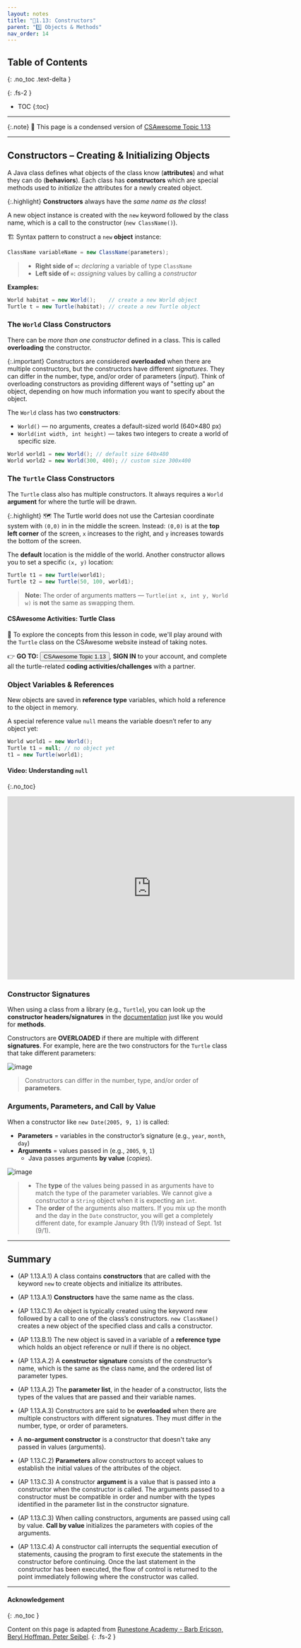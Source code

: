 ```yaml
---
layout: notes
title: "📓1.13: Constructors" 
parent: "1️⃣ Objects & Methods"
nav_order: 14
---
```


## Table of Contents
{: .no_toc .text-delta }

{: .fs-2 }
- TOC
{:toc}

---

{:.note}
📖 This page is a condensed version of [CSAwesome Topic 1.13](https://runestone.academy/ns/books/published/csawesome2/topic-1-13-constructors.html) 

---

## Constructors – Creating & Initializing Objects

A Java class defines what objects of the class know (**attributes**) and what they can do (**behaviors**). Each class has **constructors** which are special methods used to _initialize_ the attributes for a newly created object. 

{:.highlight}
**Constructors** always have the _same name as the class_! 

A new object instance is created with the `new` keyword followed by the class name, which is a call to the constructor (`new ClassName()`).

<div class="imp" markdown="block">
    
🏗️ Syntax pattern to construct a `new` **object** instance:

```java
ClassName variableName = new ClassName(parameters);
```
> * **Right side of `=`:** _declaring_ a variable of type `ClassName`
> * **Left side of `=`:** _assigning_ values by calling a _constructor_ 

</div>

**Examples:**
```java
World habitat = new World();    // create a new World object
Turtle t = new Turtle(habitat); // create a new Turtle object
```

### The `World` Class Constructors

There can be _more than one constructor_ defined in a class. This is called **overloading** the constructor. 

{:.important}
Constructors are considered **overloaded** when there are multiple constructors, but the constructors have different _signatures_. They can differ in the number, type, and/or order of parameters (_input_). Think of overloading constructors as providing different ways of "setting up" an object, depending on how much information you want to specify about the object.

The `World` class has two **constructors**:

* `World()` — no arguments, creates a default-sized world (640×480 px)
* `World(int width, int height)` — takes two integers to create a world of specific size.

```java
World world1 = new World(); // default size 640x480
World world2 = new World(300, 400); // custom size 300x400
```

### The `Turtle` Class Constructors

The `Turtle` class also has multiple constructors.
It always requires a `World` **argument** for where the turtle will be drawn.

{:.highlight}
🗺️ The Turtle world does not use the Cartesian coordinate system with `(0,0)` in in the middle the screen. Instead: `(0,0)` is at the **top left corner** of the screen, `x` increases to the right, and `y` increases towards the bottom of the screen.

The **default** location is the middle of the world. Another constructor allows you to set a specific `(x, y)` location:

```java
Turtle t1 = new Turtle(world1);
Turtle t2 = new Turtle(50, 100, world1);
```

> **Note:** The order of arguments matters — `Turtle(int x, int y, World w)` is **not** the same as swapping them.

#### CSAwesome Activities: Turtle Class

<div class="task" markdown="block">

🐢 To explore the concepts from this lesson in code, we'll play around with the `Turtle` class on the CSAwesome website instead of taking notes.  

👉 **GO TO:** <a href="https://runestone.academy/ns/books/published/csawesome2/topic-1-13-constructors.html"><button class="btn">CSAwesome Topic 1.13</button></a>, **SIGN IN** to your account, and complete all the turtle-related **coding activities/challenges** with a partner. 

</div>

### Object Variables & References

New objects are saved in **reference type** variables, which hold a reference to the object in memory.

A special reference value `null` means the variable doesn’t refer to any object yet:

```java
World world1 = new World();
Turtle t1 = null; // no object yet
t1 = new Turtle(world1);
```

#### Video: Understanding `null`
{:.no_toc}

<iframe width="650" height="415" src="https://www.youtube.com/embed/5fpjgXAV2BU" title="YouTube video" frameborder="0" allowfullscreen></iframe>

### Constructor Signatures

When using a class from a library (e.g., `Turtle`), you can look up the **constructor headers/signatures** in the <a href="https://www2.cs.uic.edu/~i101/doc/Turtle.html" target="_blank" style="text-decoration:underline">documentation</a> just like you would for **methods**. 

Constructors are **OVERLOADED** if there are multiple with different **signatures**. For example, here are the two constructors for the ``Turtle`` class that take different parameters:

![image](Figures/TurtleClassDefn.png)
> Constructors can differ in the number, type, and/or order of **parameters**.

### Arguments, Parameters, and Call by Value

When a constructor like `new Date(2005, 9, 1)` is called:

* **Parameters** = variables in the constructor’s signature (e.g., `year`, `month`, `day`)
* **Arguments** = values passed in (e.g., `2005`, `9`, `1`)
    * Java passes arguments **by value** (_copies_).

![image](Figures/parameterMappingDate.png)
> * The **type** of the values being passed in as arguments have to match the type of the parameter variables. We cannot give a constructor a ``String`` object when it is expecting an ``int``.
> * The **order** of the arguments also matters. If you mix up the month and the day in the ``Date`` constructor, you will get a completely different date, for example January 9th (1/9) instead of Sept. 1st (9/1).


---

## Summary

- (AP 1.13.A.1) A class contains **constructors** that are called with the keyword ``new`` to create objects and initialize its attributes. 

- (AP 1.13.A.1) **Constructors** have the same name as the class.

- (AP 1.13.C.1) An object is typically created using the keyword new followed by a call to one of the class’s constructors. ``new ClassName()`` creates a new object of the specified class and calls a constructor.

- (AP 1.13.B.1) The new object is saved in a variable of a **reference type** which holds an object reference or null if there is no object.

- (AP 1.13.A.2) A **constructor signature** consists of the constructor’s name, which is the same as the class name, and the ordered list of parameter types. 

- (AP 1.13.A.2) The **parameter list**, in the header of a constructor, lists the types of the values that are passed and their variable names.

- (AP 1.13.A.3) Constructors are said to be **overloaded** when there are multiple constructors with different signatures. They must differ in the number, type, or order of parameters.

- A **no-argument constructor** is a constructor that doesn't take any passed in values (arguments).

- (AP 1.13.C.2) **Parameters** allow constructors to accept values to establish the initial values of the attributes of the object.

- (AP 1.13.C.3) A constructor **argument** is a value that is passed into a constructor when the constructor is called. The arguments passed to a constructor must be compatible in order and number with the types identified in the parameter list in the constructor signature. 

- (AP 1.13.C.3) When calling constructors, arguments are passed using call by value. **Call by value** initializes the parameters with copies of the arguments.

- (AP 1.13.C.4) A constructor call interrupts the sequential execution of statements, causing the program to first execute the statements in the constructor before continuing. Once the last statement in the constructor has been executed, the flow of control is returned to the point immediately following where the constructor was called.

---

#### Acknowledgement
{: .no_toc }

Content on this page is adapted from [Runestone Academy - Barb Ericson, Beryl Hoffman, Peter Seibel](https://runestone.academy/ns/books/published/csawesome2/csawesome2.html).
{: .fs-2 }

